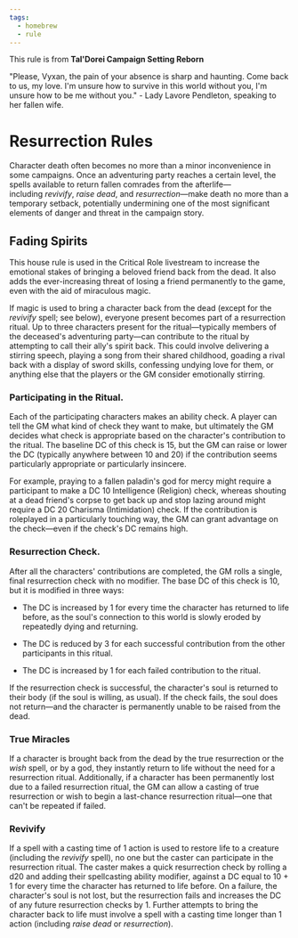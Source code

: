 ```yaml
---
tags:
  - homebrew
  - rule
---
```

This rule is from **Tal'Dorei Campaign Setting Reborn**

"Please, Vyxan, the pain of your absence is sharp and haunting. Come back to us, my love. I'm unsure how to survive in this world without you, I'm unsure how to be me without you." - Lady Lavore Pendleton, speaking to her fallen wife.

# Resurrection Rules 
Character death often becomes no more than a minor inconvenience in some campaigns. Once an adventuring party reaches a certain level, the spells available to return fallen comrades from the afterlife—including *revivify*, *raise dead*, and *resurrection*—make death no more than a temporary setback, potentially undermining one of the most significant elements of danger and threat in the campaign story. 

## Fading Spirits  
This house rule is used in the Critical Role livestream to increase the emotional stakes of bringing a beloved friend back from the dead. It also adds the ever-increasing threat of losing a friend permanently to the game, even with the aid of miraculous magic.

If magic is used to bring a character back from the dead (except for the *revivify* spell; see below), everyone present becomes part of a resurrection ritual. Up to three characters present for the ritual—typically members of the deceased's adventuring party—can contribute to the ritual by attempting to call their ally's spirit back. This could involve delivering a stirring speech, playing a song from their shared childhood, goading a rival back with a display of sword skills, confessing undying love for them, or anything else that the players or the GM consider emotionally stirring.

### Participating in the Ritual.
Each of the participating characters makes an ability check. A player can tell the GM what kind of check they want to make, but ultimately the GM decides what check is appropriate based on the character's contribution to the ritual. The baseline DC of this check is 15, but the GM can raise or lower the DC (typically anywhere between 10 and 20) if the contribution seems particularly appropriate or particularly insincere.

For example, praying to a fallen paladin's god for mercy might require a participant to make a DC 10 Intelligence (Religion) check, whereas shouting at a dead friend's corpse to get back up and stop lazing around might require a DC 20 Charisma (Intimidation) check. If the contribution is roleplayed in a particularly touching way, the GM can grant advantage on the check—even if the check's DC remains high.

### Resurrection Check. 
After all the characters' contributions are completed, the GM rolls a single, final resurrection check with no modifier. The base DC of this check is 10, but it is modified in three ways:

- The DC is increased by 1 for every time the character has returned to life before, as the soul's connection to this world is slowly eroded by repeatedly dying and returning.

- The DC is reduced by 3 for each successful contribution from the other participants in this ritual.

- The DC is increased by 1 for each failed contribution to the ritual.

If the resurrection check is successful, the character's soul is returned to their body (if the soul is willing, as usual). If the check fails, the soul does not return—and the character is permanently unable to be raised from the dead.

### True Miracles
If a character is brought back from the dead by the true resurrection or the *wish* spell, or by a god, they instantly return to life without the need for a resurrection ritual. Additionally, if a character has been permanently lost due to a failed resurrection ritual, the GM can allow a casting of true resurrection or wish to begin a last-chance resurrection ritual—one that can't be repeated if failed.

### Revivify
If a spell with a casting time of 1 action is used to restore life to a creature (including the *revivify* spell), no one but the caster can participate in the resurrection ritual. The caster makes a quick resurrection check by rolling a d20 and adding their spellcasting ability modifier, against a DC equal to 10 + 1 for every time the character has returned to life before. On a failure, the character's soul is not lost, but the resurrection fails and increases the DC of any future resurrection checks by 1. Further attempts to bring the character back to life must involve a spell with a casting time longer than 1 action (including *raise dead* or *resurrection*).